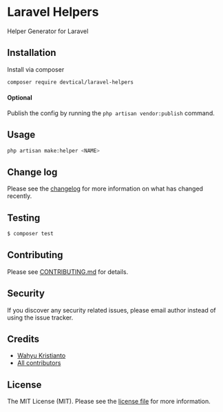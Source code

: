 # Laravel Helpers

Helper Generator for Laravel

## Installation

Install via composer
```bash
composer require devtical/laravel-helpers
```

#### Optional

Publish the config by running the `php artisan vendor:publish` command.

## Usage

```bash
php artisan make:helper <NAME>
```

## Change log

Please see the [changelog](CHANGELOG.md) for more information on what has changed recently.

## Testing

``` bash
$ composer test
```

## Contributing

Please see [CONTRIBUTING.md](CONTRIBUTING.md) for details.

## Security

If you discover any security related issues, please email author instead of using the issue tracker.

## Credits

- [Wahyu Kristianto](https://github.com/wearedevtical)
- [All contributors](https://github.com/wearedevtical/laravel-helpers/graphs/contributors)

## License

The MIT License (MIT). Please see the [license file](LICENSE.md) for more information.
